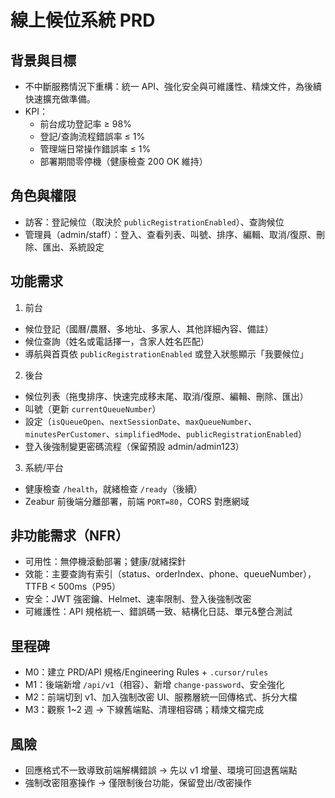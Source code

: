 # 線上候位系統 PRD

## 背景與目標
- 不中斷服務情況下重構：統一 API、強化安全與可維護性、精煉文件，為後續快速擴充做準備。
- KPI：
  - 前台成功登記率 ≥ 98%
  - 登記/查詢流程錯誤率 ≤ 1%
  - 管理端日常操作錯誤率 ≤ 1%
  - 部署期間零停機（健康檢查 200 OK 維持）

## 角色與權限
- 訪客：登記候位（取決於 `publicRegistrationEnabled`）、查詢候位
- 管理員（admin/staff）：登入、查看列表、叫號、排序、編輯、取消/復原、刪除、匯出、系統設定

## 功能需求
1) 前台
- 候位登記（國曆/農曆、多地址、多家人、其他詳細內容、備註）
- 候位查詢（姓名或電話擇一，含家人姓名匹配）
- 導航與首頁依 `publicRegistrationEnabled` 或登入狀態顯示「我要候位」

2) 後台
- 候位列表（拖曳排序、快速完成移末尾、取消/復原、編輯、刪除、匯出）
- 叫號（更新 `currentQueueNumber`）
- 設定（`isQueueOpen`、`nextSessionDate`、`maxQueueNumber`、`minutesPerCustomer`、`simplifiedMode`、`publicRegistrationEnabled`）
- 登入後強制變更密碼流程（保留預設 admin/admin123）

3) 系統/平台
- 健康檢查 `/health`，就緒檢查 `/ready`（後續）
- Zeabur 前後端分離部署，前端 `PORT=80`，CORS 對應網域

## 非功能需求（NFR）
- 可用性：無停機滾動部署；健康/就緒探針
- 效能：主要查詢有索引（status、orderIndex、phone、queueNumber），TTFB < 500ms（P95）
- 安全：JWT 強密鑰、Helmet、速率限制、登入後強制改密
- 可維護性：API 規格統一、錯誤碼一致、結構化日誌、單元&整合測試

## 里程碑
- M0：建立 PRD/API 規格/Engineering Rules + `.cursor/rules`
- M1：後端新增 `/api/v1`（相容）、新增 `change-password`、安全強化
- M2：前端切到 v1、加入強制改密 UI、服務層統一回傳格式、拆分大檔
- M3：觀察 1~2 週 → 下線舊端點、清理相容碼；精煉文檔完成

## 風險
- 回應格式不一致導致前端解構錯誤 → 先以 v1 增量、環境可回退舊端點
- 強制改密阻塞操作 → 僅限制後台功能，保留登出/改密操作


